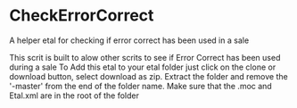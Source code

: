 # CheckErrorCorrect
A helper etal for checking if error correct has been used in a sale

This scrit is built to alow other scrits to see if Error Correct has been used during a sale
To Add this etal to your etal folder just click on the clone or download button, select download as zip.
Extract the folder and remove the '-master' from the end of the folder name. 
Make sure that the .moc and Etal.xml are in the root of the folder
